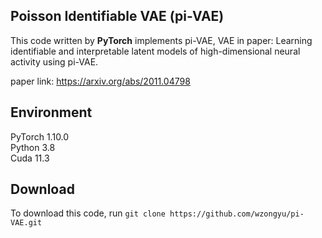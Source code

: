 ## Poisson Identifiable VAE (pi-VAE)

This code written by **PyTorch** implements pi-VAE, VAE in paper: Learning identifiable and interpretable latent models of high-dimensional neural activity using pi-VAE.

paper link: https://arxiv.org/abs/2011.04798

## Environment

PyTorch  1.10.0   
Python  3.8   
Cuda  11.3   

## Download
To download this code, run `git clone https://github.com/wzongyu/pi-VAE.git`
